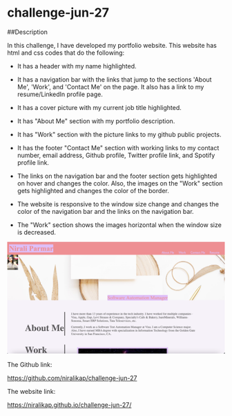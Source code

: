 # challenge-jun-27

##Description

In this challenge, I have developed my portfolio website. This website has html and css codes that do the following:

- It has a header with my name highlighted.

- It has a navigation bar with the links that jump to the sections 'About Me', 'Work', and 'Contact Me' on the page. It also has a link to my resume/LinkedIn profile page.

- It has a cover picture with my current job title highlighted.

- It has "About Me" section with my portfolio description.

- It has "Work" section with the picture links to my github public projects.

- It has the footer "Contact Me" section with working links to my contact number, email address, Github profile, Twitter profile link, and Spotify profile link.

- The links on the navigation bar and the footer section gets highlighted on hover and changes the color. Also, the images on the "Work" section gets highlighted and changes the color of the border.

- The website is responsive to the window size change and changes the color of the navigation bar and the links on the navigation bar.

- The "Work" section shows the images horizontal when the window size is decreased.

![image](./Assets/images/screenshot.jpg)

The Github link:

https://github.com/niralikap/challenge-jun-27

The website link:

https://niralikap.github.io/challenge-jun-27/




